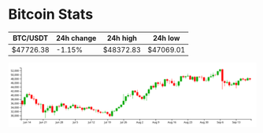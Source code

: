 # Bitcoin Stats

BTC/USDT|24h change|24h high|24h low|
|---|---|---|---|
|$47726.38|-1.15%|$48372.83|$47069.01|

<img src="./chart.svg">
